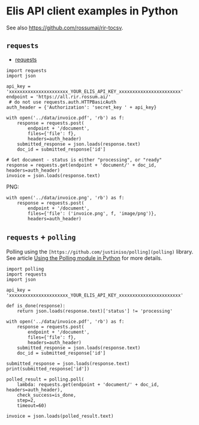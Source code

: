 # Elis API client examples in Python

See also https://github.com/rossumai/rir-tocsv.

## `requests`

- [requests](http://docs.python-requests.org/en/master/)

```
import requests
import json

api_key = 'xxxxxxxxxxxxxxxxxxxxxx_YOUR_ELIS_API_KEY_xxxxxxxxxxxxxxxxxxxxxxx'
endpoint = 'https://all.rir.rossum.ai/'
 # do not use requests.auth.HTTPBasicAuth
auth_header = {'Authorization': 'secret_key ' + api_key}

with open('../data/invoice.pdf', 'rb') as f:
    response = requests.post(
        endpoint + '/document',
        files={'file': f},
        headers=auth_header)
    submitted_response = json.loads(response.text)
    doc_id = submitted_response['id']

# Get document - status is either "processing", or "ready"
response = requests.get(endpoint + 'document/' + doc_id, headers=auth_header)
invoice = json.loads(response.text)
```

PNG:

```
with open('../data/invoice.png', 'rb') as f:
    response = requests.post(
        endpoint + '/document',
        files={'file': ('invoice.png', f, 'image/png')},
        headers=auth_header)
```

## `requests` + `polling`

Polling using the `[https://github.com/justiniso/polling](polling)` library. See
article [Using the Polling module in Python](https://medium.com/@justiniso/using-the-polling-module-in-python-87052d7da4d9) for more details.

```
import polling
import requests
import json

api_key = 'xxxxxxxxxxxxxxxxxxxxxx_YOUR_ELIS_API_KEY_xxxxxxxxxxxxxxxxxxxxxxx'

def is_done(response):
    return json.loads(response.text)['status'] != 'processing'

with open('../data/invoice.pdf', 'rb') as f:
    response = requests.post(
        endpoint + '/document',
        files={'file': f},
        headers=auth_header)
    submitted_response = json.loads(response.text)
    doc_id = submitted_response['id']

submitted_response = json.loads(response.text)
print(submitted_response['id'])

polled_result = polling.poll(
    lambda: requests.get(endpoint + 'document/' + doc_id, headers=auth_header),
    check_success=is_done,
    step=2,
    timeout=60)

invoice = json.loads(polled_result.text)
```
